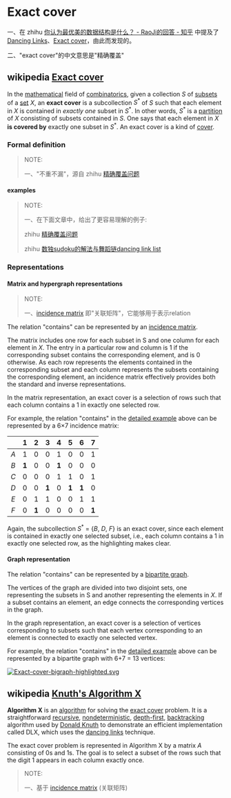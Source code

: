 # Exact cover

一、在 zhihu [你认为最优美的数据结构是什么？ - RaoJi的回答 - 知乎](https://www.zhihu.com/question/32163076/answer/55533040) 中提及了[Dancing Links](https://en.wikipedia.org/wiki/Dancing_Links)、[Exact cover](https://en.wikipedia.org/wiki/Exact_cover)，由此而发现的。

二、"exact cover"的中文意思是"精确覆盖"

## wikipedia [Exact cover](https://en.wikipedia.org/wiki/Exact_cover)

In the [mathematical](https://en.wikipedia.org/wiki/Mathematical) field of [combinatorics](https://en.wikipedia.org/wiki/Combinatorics), given a collection *S* of [subsets](https://en.wikipedia.org/wiki/Subset) of a [set](https://en.wikipedia.org/wiki/Set_(mathematics)) *X*, an **exact cover** is a subcollection $S^*$ of *S* such that each element in *X* is contained in *exactly one* subset in $S^*$. In other words, $S^*$ is a [partition](https://en.wikipedia.org/wiki/Partition_of_a_set) of *X* consisting of subsets contained in *S*. One says that each element in *X* **is covered by** exactly one subset in $S^*$. An exact cover is a kind of [cover](https://en.wikipedia.org/wiki/Cover_(topology)).



### Formal definition

> NOTE:
>
> 一、"不重不漏"，源自 zhihu [精确覆盖问题](https://zhuanlan.zhihu.com/p/617477033) 

#### examples

> NOTE:
>
> 一、在下面文章中，给出了更容易理解的例子:
>
> zhihu [精确覆盖问题](https://zhuanlan.zhihu.com/p/617477033) 
>
> zhihu [数独sudoku的解法与舞蹈链dancing link list](https://zhuanlan.zhihu.com/p/69737736?utm_id=0) 



### Representations

#### Matrix and hypergraph representations

> NOTE:
>
> 一、[incidence matrix](https://en.wikipedia.org/wiki/Incidence_matrix) 即"关联矩阵"，它能够用于表示relation

The relation "contains" can be represented by an [incidence matrix](https://en.wikipedia.org/wiki/Incidence_matrix).

The matrix includes one row for each subset in S and one column for each element in *X*. The entry in a particular row and column is 1 if the corresponding subset contains the corresponding element, and is 0 otherwise. As each row represents the elements contained in the corresponding subset and each column represents the subsets containing the corresponding element, an incidence matrix effectively provides both the standard and inverse representations.

In the matrix representation, an exact cover is a selection of rows such that each column contains a 1 in exactly one selected row.

For example, the relation "contains" in the [detailed example](https://en.wikipedia.org/wiki/Exact_cover#Detailed_example) above can be represented by a 6×7 incidence matrix:

|          |   1   |   2   |   3   |   4   |   5   |   6   |   7   |
| :------: | :---: | :---: | :---: | :---: | :---: | :---: | ----- |
|   *A*    |   1   |   0   |   0   |   1   |   0   |   0   | 1     |
|   *B*    | **1** |   0   |   0   | **1** |   0   |   0   | 0     |
|   *C*    |   0   |   0   |   0   |   1   |   1   |   0   | 1     |
|   *D*    |   0   |   0   | **1** |   0   | **1** | **1** | 0     |
|   *E*    |   0   |   1   |   1   |   0   |   0   |   1   | 1     |
|   *F*    |   0   | **1** |   0   |   0   |   0   |   0   | **1** |

Again, the subcollection $S^*$ = {*B*, *D*, *F*} is an exact cover, since each element is contained in exactly one selected subset, i.e., each column contains a 1 in exactly one selected row, as the highlighting makes clear.

#### Graph representation

The relation "contains" can be represented by a [bipartite graph](https://en.wikipedia.org/wiki/Bipartite_graph).

The vertices of the graph are divided into two disjoint sets, one representing the subsets in S and another representing the elements in *X*. If a subset contains an element, an edge connects the corresponding vertices in the graph.

In the graph representation, an exact cover is a selection of vertices corresponding to subsets such that each vertex corresponding to an element is connected to exactly one selected vertex.

For example, the relation "contains" in the [detailed example](https://en.wikipedia.org/wiki/Exact_cover#Detailed_example) above can be represented by a bipartite graph with 6+7 = 13 vertices:

[![Exact-cover-bigraph-highlighted.svg](https://upload.wikimedia.org/wikipedia/en/thumb/9/96/Exact-cover-bigraph-highlighted.svg/300px-Exact-cover-bigraph-highlighted.svg.png)](https://en.wikipedia.org/wiki/File:Exact-cover-bigraph-highlighted.svg)





## wikipedia [Knuth's Algorithm X](https://en.wikipedia.org/wiki/Knuth%27s_Algorithm_X)

**Algorithm X** is an [algorithm](https://en.wikipedia.org/wiki/Algorithm) for solving the [exact cover](https://en.wikipedia.org/wiki/Exact_cover) problem. It is a straightforward [recursive](https://en.wikipedia.org/wiki/Recursion_(computer_science)), [nondeterministic](https://en.wikipedia.org/wiki/Nondeterministic_algorithm), [depth-first](https://en.wikipedia.org/wiki/Depth-first), [backtracking](https://en.wikipedia.org/wiki/Backtracking) algorithm used by [Donald Knuth](https://en.wikipedia.org/wiki/Donald_Knuth) to demonstrate an efficient implementation called DLX, which uses the [dancing links](https://en.wikipedia.org/wiki/Dancing_links) technique.

The exact cover problem is represented in Algorithm X by a matrix *A* consisting of 0s and 1s. The goal is to select a subset of the rows such that the digit 1 appears in each column exactly once.

> NOTE:
>
> 一、基于 [incidence matrix](https://en.wikipedia.org/wiki/Incidence_matrix) (关联矩阵)
